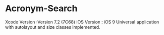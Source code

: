 # Acronym-Search

Xcode Version :Version 7.2 (7C68)
iOS Version   : iOS 9 
Universal application with autolayout and size classes implemented.


